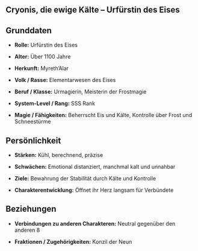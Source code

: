 ## Cryonis, die ewige Kälte – Urfürstin des Eises

## Grunddaten

- **Rolle:** Urfürstin des Eises
    
- **Alter:** Über 1100 Jahre
    
- **Herkunft:** Myreth’Alar
    
- **Volk / Rasse:** Elementarwesen des Eises
    
- **Beruf / Klasse:** Urmagierin, Meisterin der Frostmagie
    
- **System-Level / Rang:** SSS Rank
    
- **Magie / Fähigkeiten:** Beherrscht Eis und Kälte, Kontrolle über Frost und Schneestürme
    

## Persönlichkeit

- **Stärken:** Kühl, berechnend, präzise
    
- **Schwächen:** Emotional distanziert, manchmal kalt und unnahbar
    
- **Ziele:** Bewahrung der Stabilität durch Kälte und Kontrolle
    
- **Charakterentwicklung:** Öffnet ihr Herz langsam für Verbündete
    

## Beziehungen

- **Verbindungen zu anderen Charakteren:** Neutral gegenüber den anderen 8
    
- **Fraktionen / Zugehörigkeiten:** Konzil der Neun